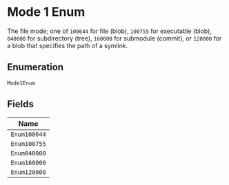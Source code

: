 
# Mode 1 Enum

The file mode; one of `100644` for file (blob), `100755` for executable (blob), `040000` for subdirectory (tree), `160000` for submodule (commit), or `120000` for a blob that specifies the path of a symlink.

## Enumeration

`Mode1Enum`

## Fields

| Name |
|  --- |
| `Enum100644` |
| `Enum100755` |
| `Enum040000` |
| `Enum160000` |
| `Enum120000` |

